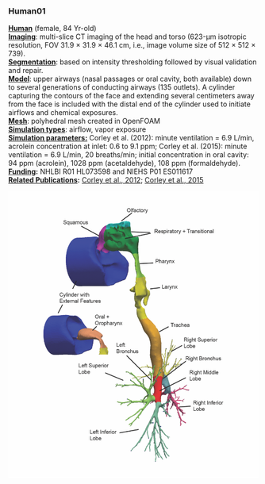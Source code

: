 ### Human01



**<u>Human</u>** (female, 84 Yr-old) <br/>**<u>Imaging</u>**: multi-slice CT imaging of the head and torso (623-μm isotropic resolution, FOV 31.9 × 31.9 × 46.1 cm, i.e., image volume size of 512 × 512 × 739).  <br/>**<u>Segmentation</u>**: based on intensity thresholding followed by visual validation and repair. <br/>**<u>Model</u>**: upper airways (nasal passages or oral cavity, both available) down to several generations of conducting airways (135 outlets). A cylinder capturing the contours of the face and extending several centimeters away from the face is included with the distal end of the cylinder used to initiate airflows and chemical exposures.  <br/>**<u>Mesh</u>**: polyhedral mesh created in OpenFOAM<br/>**<u>Simulation types</u>**: airflow, vapor exposure<br/>**<u>Simulation parameters:</u>** Corley et al. (2012): minute ventilation = 6.9 L/min, acrolein concentration at inlet: 0.6 to 9.1 ppm; Corley et al. (2015): minute ventilation = 6.9 L/min, 20 breaths/min; initial concentration in oral cavity: 94 ppm (acrolein), 1028 ppm (acetaldehyde), 108 ppm (formaldehyde).<br/>**<u>Funding</u>:** NHLBI R01 HL073598 and NIEHS P01 ES011617<br/>**<u>Related Publications</u>:** [Corley et al., 2012](https://doi.org/10.1093/toxsci/kfs168); [Corley et al., 2015](https://doi.org/10.1093/toxsci/kfv071)



![human01](..\README\human01.png)
